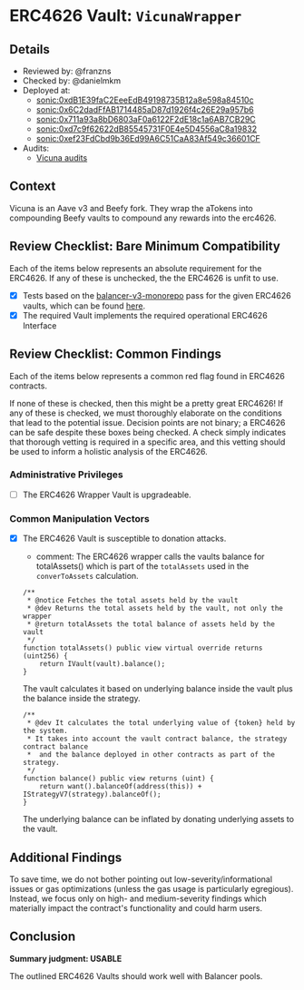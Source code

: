 # ERC4626 Vault: `VicunaWrapper`

## Details
- Reviewed by: @franzns
- Checked by: @danielmkm
- Deployed at:
    - [sonic:0xdB1E39faC2EeeEdB49198735B12a8e598a84510c](https://sonicscan.org/address/0xdB1E39faC2EeeEdB49198735B12a8e598a84510c#code)
    - [sonic:0x6C2dadFfAB1714485aD87d1926f4c26E29a957b6](https://sonicscan.org/address/0x6C2dadFfAB1714485aD87d1926f4c26E29a957b6#code)
    - [sonic:0x711a93a8bD6803aF0a6122F2dE18c1a6AB7CB29C](https://sonicscan.org/address/0x711a93a8bD6803aF0a6122F2dE18c1a6AB7CB29C#code)
    - [sonic:0xd7c9f62622dB85545731F0E4e5D4556aC8a19832](https://sonicscan.org/address/0xd7c9f62622dB85545731F0E4e5D4556aC8a19832#code)
    - [sonic:0xef23FdCbd9b36Ed99A6C51CaA83Af549c36601CF](https://sonicscan.org/address/0xef23FdCbd9b36Ed99A6C51CaA83Af549c36601CF#code)
- Audits:
    - [Vicuna audits](https://github.com/VicunaFinance-com/Audits)


## Context
Vicuna is an Aave v3 and Beefy fork. They wrap the aTokens into compounding Beefy vaults to compound any rewards into the erc4626. 

## Review Checklist: Bare Minimum Compatibility
Each of the items below represents an absolute requirement for the ERC4626. If any of these is unchecked, the the ERC4626 is unfit to use.

- [x] Tests based on the [balancer-v3-monorepo](https://github.com/balancer/balancer-v3-monorepo/tree/main/pkg/vault/test/foundry/fork) pass for the given ERC4626 vaults, which can be found [here](https://github.com/balancer/balancer-v3-erc4626-tests/blob/main/test/sonic/).
- [x] The required Vault implements the required operational ERC4626 Interface

## Review Checklist: Common Findings
Each of the items below represents a common red flag found in ERC4626 contracts.

If none of these is checked, then this might be a pretty great ERC4626! If any of these is checked, we must thoroughly elaborate on the conditions that lead to the potential issue. Decision points are not binary; a ERC4626 can be safe despite these boxes being checked. A check simply indicates that thorough vetting is required in a specific area, and this vetting should be used to inform a holistic analysis of the ERC4626.

### Administrative Privileges
- [ ] The ERC4626 Wrapper Vault is upgradeable. 

### Common Manipulation Vectors
- [x] The ERC4626 Vault is susceptible to donation attacks.
    - comment: The ERC4626 wrapper calls the vaults balance for totalAssets() which is part of the `totalAssets` used in the `converToAssets` calculation.

    ```solidity
    /**
     * @notice Fetches the total assets held by the vault
     * @dev Returns the total assets held by the vault, not only the wrapper
     * @return totalAssets the total balance of assets held by the vault
     */
    function totalAssets() public view virtual override returns (uint256) {
        return IVault(vault).balance();
    }
    ```
    The vault calculates it based on underlying balance inside the vault plus the balance inside the strategy.
    ```solidity
    /**
     * @dev It calculates the total underlying value of {token} held by the system.
     * It takes into account the vault contract balance, the strategy contract balance
     *  and the balance deployed in other contracts as part of the strategy.
     */
    function balance() public view returns (uint) {
        return want().balanceOf(address(this)) + IStrategyV7(strategy).balanceOf();
    }
    ```

    The underlying balance can be inflated by donating underlying assets to the vault.


## Additional Findings
To save time, we do not bother pointing out low-severity/informational issues or gas optimizations (unless the gas usage is particularly egregious). Instead, we focus only on high- and medium-severity findings which materially impact the contract's functionality and could harm users.

## Conclusion
**Summary judgment: USABLE**

The outlined ERC4626 Vaults should work well with Balancer pools.